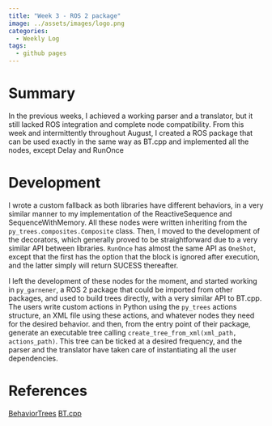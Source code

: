 ```yaml
---
title: "Week 3 - ROS 2 package"
image: ../assets/images/logo.png
categories:
  - Weekly Log
tags:
  - github pages
---
```


# Summary

In the previous weeks, I achieved a working parser and a translator, but it still lacked ROS integration and complete node compatibility. From this week and intermittently throughout August, 
I created a ROS package that can be used exactly in the same way as BT.cpp and implemented all the nodes, except Delay and RunOnce

# Development

I wrote a custom fallback as both libraries have different behaviors, in a very similar manner to my implementation of the ReactiveSequence and SequenceWithMemory. All these nodes were written inheriting from the `py_trees.composites.Composite` class. Then, I moved to the development of the decorators, which generally proved to be straightforward due to a very similar API between libraries. `RunOnce` has almost the same API as `OneShot`, except that the first has the option that the block is ignored after execution, and the latter simply will return SUCESS thereafter. 

I left the development of these nodes for the moment, and started working in `py_garnener`, a ROS 2 package that could be imported from other packages, and used to build trees directly, with a very similar API to BT.cpp. The users write custom actions in Python using the `py_trees` actions structure, an XML file using these actions, and whatever nodes they need for the desired behavior. and then, from the entry point of their package, generate an executable tree calling `create_tree_from_xml(xml_path, actions_path)`. This tree can be ticked at a desired frequency, and the parser and the translator have taken care of instantiating all the user dependencies.

# References

[BehaviorTrees](https://github.com/JdeRobot/BehaviorTrees/tree/main)
[BT.cpp](https://www.behaviortree.dev/docs/nodes-library/DecoratorNode)

